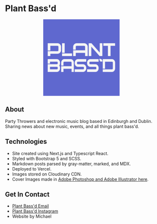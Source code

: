 # Plant Bass'd

<p align="center">
<img width="50%" src="public/images/pb_white.png" alt="plant bass'd logo.">
</p>

## About

Party Throwers and electronic music blog based in Edinburgh and Dublin. Sharing news about new music, events, and all things plant bass'd.

## Technologies

- Site created using Next.js and Typescript React.
- Styled with Bootstrap 5 and SCSS.
- Markdown posts parsed by gray-matter, marked, and MDX.
- Deployed to Vercel.
- Images stored on Cloudinary CDN.
- Cover Images made in [Adobe Photoshop and Adobe Illustrator here](https://github.com/michaelssavage/plantbassd-graphics).

## Get In Contact

- [Plant Bass'd Email](mailto:plantbassdworld@gmail.com)
- [Plant Bass'd Instagram](https://www.instagram.com/plantbassdworld)
- Website by Michael
